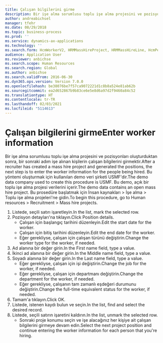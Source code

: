 ```yaml
---
title: Çalışan bilgilerini girme
description: Bir işe alma sorumlusu toplu işe alma projesini ve pozisyonları oluşturduktan sonra, bir sonraki adım işe alınan kişilerin çalışan bilgilerini girmektir.
author: andreabichsel
manager: tfehr
ms.date: 08/29/2018
ms.topic: business-process
ms.prod: ''
ms.service: dynamics-ax-applications
ms.technology: ''
ms.search.form: HcmWorkerV2, HRMMassHireProject, HRMMassHireLine, HcmPersonnelManagementWorkspace
audience: Application User
ms.reviewer: anbichse
ms.search.scope: Human Resources
ms.search.region: Global
ms.author: anbichse
ms.search.validFrom: 2016-06-30
ms.dyn365.ops.version: Version 7.0.0
ms.openlocfilehash: be38076be7f57ca9072221d1c8b8a524e81ab62b
ms.sourcegitcommit: ea2d652867b9b83ce6e5e8d6a97d2f9460a84c52
ms.translationtype: HT
ms.contentlocale: tr-TR
ms.lasthandoff: 02/03/2021
ms.locfileid: "5114613"
---
```

# <a name="enter-worker-information"></a><span data-ttu-id="d6598-103">Çalışan bilgilerini girme</span><span class="sxs-lookup"><span data-stu-id="d6598-103">Enter worker information</span></span>



<span data-ttu-id="d6598-104">Bir işe alma sorumlusu toplu işe alma projesini ve pozisyonları oluşturduktan sonra, bir sonraki adım işe alınan kişilerin çalışan bilgilerini girmektir.</span><span class="sxs-lookup"><span data-stu-id="d6598-104">After a recruiter has created a mass hire project and generated the positions, the next step is to enter the worker information for the people being hired.</span></span> <span data-ttu-id="d6598-105">Bu yöntemi oluşturmak için kullanılan demo veri şirketi USMF'dir.</span><span class="sxs-lookup"><span data-stu-id="d6598-105">The demo data company used to create this procedure is USMF.</span></span> <span data-ttu-id="d6598-106">Bu demo, açık bir toplu işe alma projesi verilerini içerir.</span><span class="sxs-lookup"><span data-stu-id="d6598-106">The demo data contains an open mass hire project.</span></span> <span data-ttu-id="d6598-107">Bu prosedüre başlatmak için İnsan kaynakları > İşe alma > Toplu işe alma projeleri'ne gidin.</span><span class="sxs-lookup"><span data-stu-id="d6598-107">To begin this procedure, go to Human resources > Recruitment > Mass hire projects.</span></span>

1. <span data-ttu-id="d6598-108">Listede, seçili satırı işaretleyin.</span><span class="sxs-lookup"><span data-stu-id="d6598-108">In the list, mark the selected row.</span></span>
2. <span data-ttu-id="d6598-109">Pozisyon detayları'na tıklayın.</span><span class="sxs-lookup"><span data-stu-id="d6598-109">Click Position details.</span></span>
    * <span data-ttu-id="d6598-110">Çalışan için başlangıç tarihini düzenleyin.</span><span class="sxs-lookup"><span data-stu-id="d6598-110">Edit the start date for the worker.</span></span>  
    * <span data-ttu-id="d6598-111">Çalışan için bitiş tarihini düzenleyin.</span><span class="sxs-lookup"><span data-stu-id="d6598-111">Edit the end date for the worker.</span></span>  
    * <span data-ttu-id="d6598-112">Eğer gerekliyse, çalışan için çalışan türünü değiştirin.</span><span class="sxs-lookup"><span data-stu-id="d6598-112">Change the worker type for the worker, if needed.</span></span>  
3. <span data-ttu-id="d6598-113">Ad alanına bir değer girin.</span><span class="sxs-lookup"><span data-stu-id="d6598-113">In the First name field, type a value.</span></span>
4. <span data-ttu-id="d6598-114">İkinci ad alanına bir değer girin.</span><span class="sxs-lookup"><span data-stu-id="d6598-114">In the Middle name field, type a value.</span></span>
5. <span data-ttu-id="d6598-115">Soyadı alanına bir değer girin.</span><span class="sxs-lookup"><span data-stu-id="d6598-115">In the Last name field, type a value.</span></span>
    * <span data-ttu-id="d6598-116">Eğer gerekliyse, çalışan için işi değiştirin.</span><span class="sxs-lookup"><span data-stu-id="d6598-116">Change the job for the worker, if needed.</span></span>  
    * <span data-ttu-id="d6598-117">Eğer gerekliyse, çalışan için departmanı değiştirin.</span><span class="sxs-lookup"><span data-stu-id="d6598-117">Change the department for the worker, if needed.</span></span>  
    * <span data-ttu-id="d6598-118">Eğer gerekliyse, çalışanın tam zamanlı eşdeğeri durumunu değiştirin.</span><span class="sxs-lookup"><span data-stu-id="d6598-118">Change the full-time equivalent status for the worker, if needed.</span></span>  
6. <span data-ttu-id="d6598-119">Tamam'a tıklayın.</span><span class="sxs-lookup"><span data-stu-id="d6598-119">Click OK.</span></span>
7. <span data-ttu-id="d6598-120">Listede, istenen kaydı bulun ve seçin.</span><span class="sxs-lookup"><span data-stu-id="d6598-120">In the list, find and select the desired record.</span></span>
8. <span data-ttu-id="d6598-121">Listede, seçili satırın işaretini kaldırın.</span><span class="sxs-lookup"><span data-stu-id="d6598-121">In the list, unmark the selected row.</span></span>
    * <span data-ttu-id="d6598-122">Sonraki proje konumu seçin ve işe alacağınız her kişiye ait çalışan bilgilerini girmeye devam edin.</span><span class="sxs-lookup"><span data-stu-id="d6598-122">Select the next project position and continue entering the worker information for each person that you're hiring.</span></span>  


